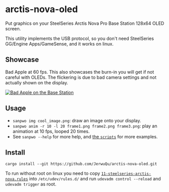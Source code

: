 # arctis-nova-oled
Put graphics on your SteelSeries Arctis Nova Pro Base Station 128x64 OLED screen.

This utility implements the USB protocol, so you don't need SteelSeries GG/Engine Apps/GameSense, and it works on linux. 

## Showcase
Bad Apple at 60 fps.
This also showcases the burn-in you will get if not careful with OLEDs. The flickering is due to bad camera settings and not actually shown on the display.

[![Bad Apple on the Base Station](http://img.youtube.com/vi/k51zNrMLti4/0.jpg)](http://www.youtube.com/watch?v=k51zNrMLti4 "Bad Apple on a SteelSeries Arctis Nova Pro Wireless Base Station")

## Usage
- `sanpwo img cool_image.png`: draw an image onto your display.
- `sanpwo anim -r 10 -l 20 frame1.png frame2.png frame3.png`: play an animation at 10 fps, looped 20 times.
- See `sanpwo --help` for more help, and [the `scripts`](https://github.com/JerwuQu/arctis-nova-oled/tree/master/scripts) for more examples.

## Install
`cargo install --git https://github.com/JerwuQu/arctis-nova-oled.git`

To run without root on linux you need to copy [`11-steelseries-arctis-nova.rules`](https://github.com/JerwuQu/arctis-nova-oled/blob/master/11-steelseries-arctis-nova.rules) into `/etc/udev/rules.d/` and run `udevadm control --reload` and `udevadm trigger` as root.
